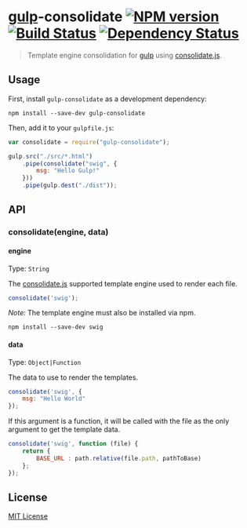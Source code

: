 # [gulp][gulp-url]-consolidate [![NPM version][npm-image]][npm-url] [![Build Status][travis-image]][travis-url] [![Dependency Status][depstat-image]][depstat-url]

> Template engine consolidation for [gulp][gulp-url] using [consolidate.js][consolidate-url].

## Usage

First, install `gulp-consolidate` as a development dependency:

```shell
npm install --save-dev gulp-consolidate
```

Then, add it to your `gulpfile.js`:

```javascript
var consolidate = require("gulp-consolidate");

gulp.src("./src/*.html")
	.pipe(consolidate("swig", {
		msg: "Hello Gulp!"
	}))
	.pipe(gulp.dest("./dist"));
```

## API

### consolidate(engine, data)

#### engine
Type: `String`

The [consolidate.js][consolidate-url] supported template engine used to render each file.


```js
consolidate('swig');
```

_Note:_ The template engine must also be installed via npm.

```shell
npm install --save-dev swig
```

#### data
Type: `Object|Function`

The data to use to render the templates.

```js
consolidate('swig', {
	msg: "Hello World"
});
```

If this argument is a function, it will be called with the file as the only argument to get the template data.

```js
consolidate('swig', function (file) {
	return {
		BASE_URL : path.relative(file.path, pathToBase)
	};
});
```


## License

[MIT License](http://en.wikipedia.org/wiki/MIT_License)

[consolidate-url]: https://github.com/visionmedia/consolidate.js
[gulp-url]: https://github.com/gulpjs/gulp

[npm-url]: https://npmjs.org/package/gulp-consolidate
[npm-image]: https://badge.fury.io/js/gulp-consolidate.png

[travis-url]: http://travis-ci.org/timrwood/gulp-consolidate
[travis-image]: https://secure.travis-ci.org/timrwood/gulp-consolidate.png?branch=master

[depstat-url]: https://david-dm.org/timrwood/gulp-consolidate
[depstat-image]: https://david-dm.org/timrwood/gulp-consolidate.png
